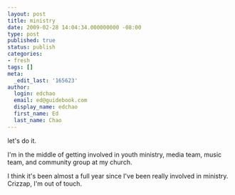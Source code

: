 ```yaml
---
layout: post
title: ministry
date: 2009-02-28 14:04:34.000000000 -08:00
type: post
published: true
status: publish
categories:
- fresh
tags: []
meta:
  _edit_last: '165623'
author:
  login: edchao
  email: ed@guidebook.com
  display_name: edchao
  first_name: Ed
  last_name: Chao
---
```

<p>let's do it.</p>
<p>I'm in the middle of getting involved in youth ministry, media team, music team, and community group at my church.</p>
<p>I think it's been almost a full year since I've been really involved in ministry.  Crizzap, I'm out of touch.</p>

